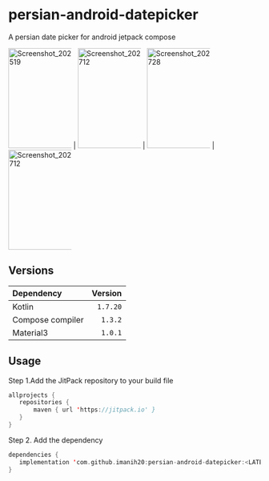 # persian-android-datepicker
A persian date picker for android jetpack compose

<img src="https://user-images.githubusercontent.com/50891438/213735576-8ec5169c-e5b0-4831-ae20-e55c3387e34b.png" alt="Screenshot_20230120_181519" style="max-width: 25%;" width="200"> | <img src="https://user-images.githubusercontent.com/50891438/213857588-b5155ddc-78a0-4720-89b7-1e756e6477b4.png" alt="Screenshot_20230120_181712" style="max-width: 25%;" width="200"> | <img src="https://user-images.githubusercontent.com/50891438/213735627-dd42a4f3-85ce-445e-9de7-4073de1a2915.png" alt="Screenshot_20230120_181728" style="max-width: 25%;" width="200"> | <img src="https://user-images.githubusercontent.com/50891438/213735903-09d73ee2-b2f8-40fc-b7ff-91f0950f413b.png" alt="Screenshot_20230120_181712" style="max-width: 25%;" width="200">


## Versions
| Dependency                                                                                              |      Version |
|:--------------------------------------------------------------------------------------------------------|-------------:|
| Kotlin                                                                                                  |     `1.7.20` |
| Compose compiler                                                                                        |      `1.3.2` |
| Material3                                                                                               |      `1.0.1` |

## Usage
 Step 1.Add the JitPack repository to your build file 
 ```kotlin
allprojects {
	repositories {
		maven { url 'https://jitpack.io' }
	}
}
  ```
 Step 2. Add the dependency
 ```kotlin
dependencies {
    implementation 'com.github.imanih20:persian-android-datepicker:<LATEST-VERSION>'
}
  ```
  

